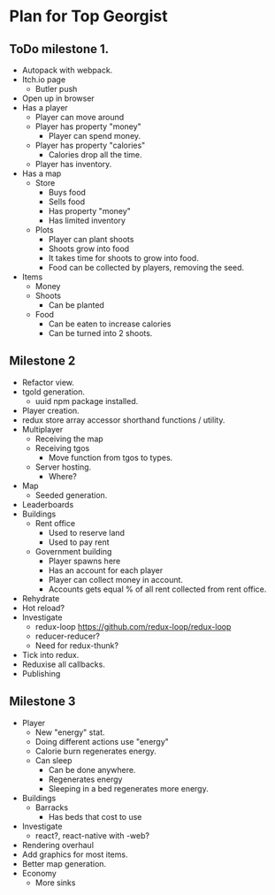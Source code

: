 # Plan for Top Georgist

## ToDo milestone 1.

* Autopack with webpack.
* Itch.io page
	* Butler push
* Open up in browser
* Has a player
	* Player can move around
	* Player has property "money"
		* Player can spend money.
	* Player has property "calories"
		* Calories drop all the time.
	* Player has inventory.
* Has a map
	* Store
		* Buys food
		* Sells food
		* Has property "money"
		* Has limited inventory
	* Plots
		* Player can plant shoots
		* Shoots grow into food
		* It takes time for shoots to grow into food.
		* Food can be collected by players, removing the seed.
* Items
	* Money
	* Shoots
		* Can be planted
	* Food
		* Can be eaten to increase calories
		* Can be turned into 2 shoots.

## Milestone 2

* Refactor view.
* tgoId generation.
	* uuid npm package installed.
* Player creation.
* redux store array accessor shorthand functions / utility.
* Multiplayer
	* Receiving the map
	* Receiving tgos
		* Move function from tgos to types.
	* Server hosting.
		* Where?
* Map
	* Seeded generation.
* Leaderboards
* Buildings
	* Rent office
		* Used to reserve land
		* Used to pay rent
	* Government building
		* Player spawns here
		* Has an account for each player
		* Player can collect money in account.
		* Accounts gets equal % of all rent collected from rent office.
* Rehydrate
* Hot reload?
* Investigate
	* redux-loop https://github.com/redux-loop/redux-loop
	* reducer-reducer?
	* Need for redux-thunk?
* Tick into redux.
* Reduxise all callbacks.
* Publishing

## Milestone 3
* Player
	* New "energy" stat.
	* Doing different actions use "energy"
	* Calorie burn regenerates energy.
	* Can sleep
		* Can be done anywhere.
		* Regenerates energy
		* Sleeping in a bed regenerates more energy.
* Buildings
	* Barracks
		* Has beds that cost to use
* Investigate
	* react?, react-native with -web?
* Rendering overhaul
* Add graphics for most items.
* Better map generation.
* Economy
	* More sinks
